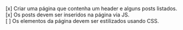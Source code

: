 [x] Criar uma página que contenha um header e alguns posts listados.<br />
[x] Os posts devem ser inseridos na página via JS.<br />
[ ] Os elementos da página devem ser estilizados usando CSS.<br />
